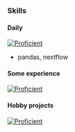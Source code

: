 ### Skills

#### Daily
[![Proficient](https://skillicons.dev/icons?i=py,django,ubuntu,bash,github,vscode,js,html,css)](https://skillicons.dev)
 - pandas, nextflow
#### Some experience
[![Proficient](https://skillicons.dev/icons?i=r,obsidian,mongodb,nginx,md,ansible,java,visualstudio)](https://skillicons.dev)

#### Hobby projects
[![Proficient](https://skillicons.dev/icons?i=raspberrypi,arduino,cs,d3)](https://skillicons.dev)

<!--
**ameintjes/ameintjes** is a ✨ _special_ ✨ repository because its `README.md` (this file) appears on your GitHub profile.

Here are some ideas to get you started:

- 🔭 I’m currently working on ...
- 🌱 I’m currently learning ...
- 👯 I’m looking to collaborate on ...
- 🤔 I’m looking for help with ...
- 💬 Ask me about ...
- 📫 How to reach me: ...
- 😄 Pronouns: ...
- ⚡ Fun fact: ...
-->
